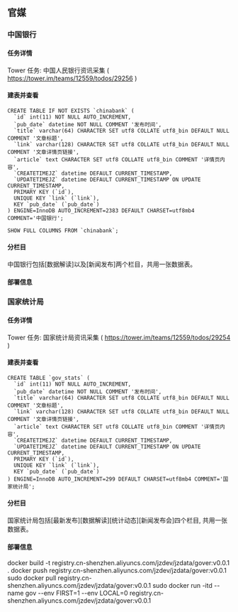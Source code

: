 ## 官媒

### 中国银行 
#### 任务详情 
Tower 任务: 中国人民银行资讯采集 ( https://tower.im/teams/12559/todos/29256 )
#### 建表并查看 
```shell script
CREATE TABLE IF NOT EXISTS `chinabank` (
  `id` int(11) NOT NULL AUTO_INCREMENT,
  `pub_date` datetime NOT NULL COMMENT '发布时间',
  `title` varchar(64) CHARACTER SET utf8 COLLATE utf8_bin DEFAULT NULL COMMENT '文章标题',
  `link` varchar(128) CHARACTER SET utf8 COLLATE utf8_bin DEFAULT NULL COMMENT '文章详情页链接',
  `article` text CHARACTER SET utf8 COLLATE utf8_bin COMMENT '详情页内容',
  `CREATETIMEJZ` datetime DEFAULT CURRENT_TIMESTAMP,
  `UPDATETIMEJZ` datetime DEFAULT CURRENT_TIMESTAMP ON UPDATE CURRENT_TIMESTAMP,
  PRIMARY KEY (`id`),
  UNIQUE KEY `link` (`link`),
  KEY `pub_date` (`pub_date`)
) ENGINE=InnoDB AUTO_INCREMENT=2383 DEFAULT CHARSET=utf8mb4 COMMENT='中国银行'; 

SHOW FULL COLUMNS FROM `chinabank`;
```
#### 分栏目 
中国银行包括[数据解读]以及[新闻发布]两个栏目，共用一张数据表。 
#### 部署信息

### 国家统计局
#### 任务详情
Tower 任务: 国家统计局资讯采集 ( https://tower.im/teams/12559/todos/29254 )
#### 建表并查看 
```shell script
CREATE TABLE `gov_stats` (
  `id` int(11) NOT NULL AUTO_INCREMENT,
  `pub_date` datetime NOT NULL COMMENT '发布时间',
  `title` varchar(64) CHARACTER SET utf8 COLLATE utf8_bin DEFAULT NULL COMMENT '文章标题',
  `link` varchar(128) CHARACTER SET utf8 COLLATE utf8_bin DEFAULT NULL COMMENT '文章详情页链接',
  `article` text CHARACTER SET utf8 COLLATE utf8_bin COMMENT '详情页内容',
  `CREATETIMEJZ` datetime DEFAULT CURRENT_TIMESTAMP,
  `UPDATETIMEJZ` datetime DEFAULT CURRENT_TIMESTAMP ON UPDATE CURRENT_TIMESTAMP,
  PRIMARY KEY (`id`),
  UNIQUE KEY `link` (`link`),
  KEY `pub_date` (`pub_date`)
) ENGINE=InnoDB AUTO_INCREMENT=299 DEFAULT CHARSET=utf8mb4 COMMENT='国家统计局';
```
#### 分栏目 
国家统计局包括[最新发布][数据解读][统计动态][新闻发布会]四个栏目, 共用一张数据表。 

#### 部署信息 
docker build -t registry.cn-shenzhen.aliyuncs.com/jzdev/jzdata/gover:v0.0.1 .
docker push registry.cn-shenzhen.aliyuncs.com/jzdev/jzdata/gover:v0.0.1
sudo docker pull registry.cn-shenzhen.aliyuncs.com/jzdev/jzdata/gover:v0.0.1
sudo docker run -itd --name gov --env FIRST=1 --env LOCAL=0 registry.cn-shenzhen.aliyuncs.com/jzdev/jzdata/gover:v0.0.1
